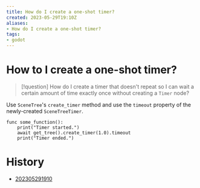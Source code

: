 ```yaml
---
title: How do I create a one-shot timer?
created: 2023-05-29T19:10Z
aliases:
- How do I create a one-shot timer?
tags:
- godot
---
```


# How to I create a one-shot timer?

> [!question]
> How do I create a timer that doesn't repeat so I can wait a certain amount of time exactly once without creating a `Timer` node?

Use `SceneTree`'s `create_timer` method and use the `timeout` property of the newly-created `SceneTreeTimer`.

```gdscript
func some_function():
    print("Timer started.")
    await get_tree().create_timer(1.0).timeout
    print("Timer ended.")
```

# History

- [202305291910](../entries/202305291910.md)
